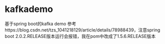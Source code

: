 # kafkademo
基于spring boot的kafka demo
参考https://blog.csdn.net/tzs_1041218129/article/details/78988439，注意spring boot 2.0.2.RELEASE版本运行会报错，我在pom中改成了1.5.6.RELEASE版本

